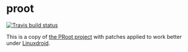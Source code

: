 proot
=====
[![Travis build status](https://travis-ci.org/linuxdroid/proot.svg?branch=master)](https://travis-ci.org/linuxdroid/proot)

This is a copy of [the PRoot project](https://github.com/proot-me/PRoot/) with patches applied to work better under [Linuxdroid](https://linuxdroid.app).
